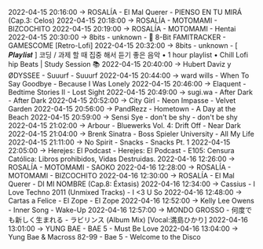 2022-04-15 20:16:00 -> ROSALÍA - El Mal Querer - PIENSO EN TU MIRÁ (Cap.3: Celos)
2022-04-15 20:18:00 -> ROSALÍA - MOTOMAMI - BIZCOCHITO
2022-04-15 20:19:00 -> ROSALÍA - MOTOMAMI - Hentai
2022-04-15 20:30:00 -> 8bits - unknown - 🎵 8-Bit  FAMITRACKER - GAMESCOME  [Retro-Lofi]
2022-04-15 20:32:00 -> 8bits - unknown - [ 𝑷𝒍𝒂𝒚𝒍𝒊𝒔𝒕 ] 코딩 / 과제 할 때 집중 해서 듣기 좋은 음악 • 1 hour playlist • Chill Lofi hip Beats | Study Session 📚
2022-04-15 20:40:00 -> Hubert Daviz y ØDYSSEE - Suuurf - Suuurf
2022-04-15 20:44:00 -> ward wills - When To Say Goodbye - Because I Was Lonely
2022-04-15 20:46:00 -> Elaquent - Bedtime Stories II - Lost Sight
2022-04-15 20:49:00 -> sugi.wa - After Dark - After Dark
2022-04-15 20:52:00 -> City Girl - Neon Impasse - Velvet Garden
2022-04-15 20:56:00 -> PandRezz - Hometown - A Day at the Beach
2022-04-15 20:59:00 -> Sensi Sye - don't be shy - don't be shy
2022-04-15 21:02:00 -> Arbour - Bluewerks Vol. 4: Drift Off - Near Dark
2022-04-15 21:04:00 -> Brenk Sinatra - Boss Spieler University - All My Life
2022-04-15 21:11:00 -> No Spirit - Snacks - Snacks Pt. 1
2022-04-15 22:05:00 -> Herejes: El Podcast - Herejes: El Podcast - E105: Censura Católica: Libros prohibidos, Vidas Destruidas.
2022-04-16 12:26:00 -> ROSALÍA - MOTOMAMI - SAOKO
2022-04-16 12:28:00 -> ROSALÍA - MOTOMAMI - BIZCOCHITO
2022-04-16 12:30:00 -> ROSALÍA - El Mal Querer - DI MI NOMBRE (Cap.8: Éxtasis)
2022-04-16 12:34:00 -> Cassius - I Love Techno 2011 (Unmixed Tracks) - I <3 U So
2022-04-16 12:48:00 -> Cartas a Felice - El Zope - El Zope
2022-04-16 12:52:00 -> Kelly Lee Owens - Inner Song - Wake-Up
2022-04-16 12:57:00 -> MONDO GROSSO - 何度でも新しく生まれる - ラビリンス (Album Mix) [Vocal:満島ひかり]
2022-04-16 13:01:00 -> YUNG BAE - BAE 5 - Must Be Love
2022-04-16 13:04:00 -> Yung Bae & Macross 82-99 - Bae 5 - Welcome to the Disco
